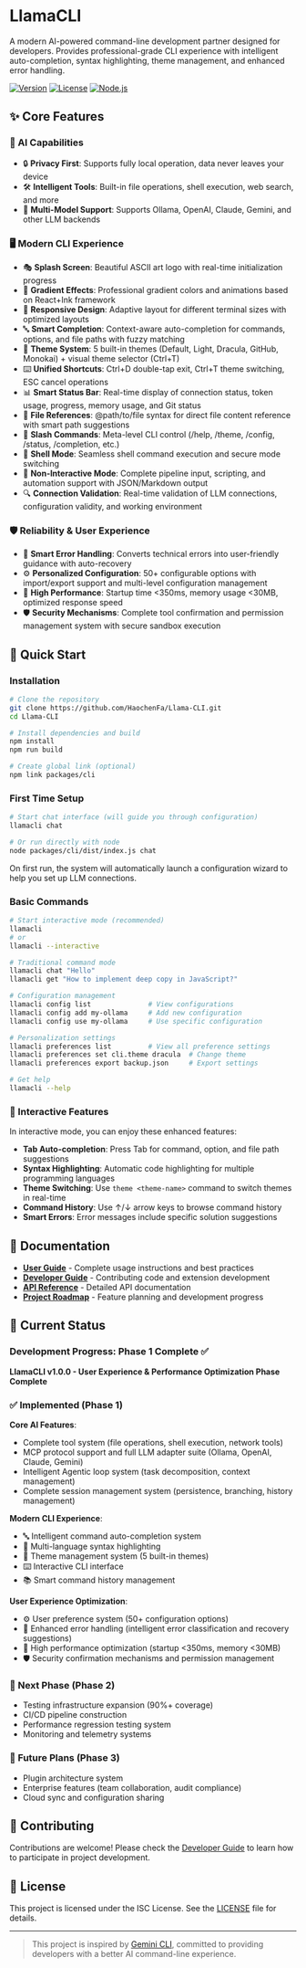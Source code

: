 # LlamaCLI

A modern AI-powered command-line development partner designed for developers. Provides professional-grade CLI experience with intelligent auto-completion, syntax highlighting, theme management, and enhanced error handling.

[![Version](https://img.shields.io/badge/version-1.0.0-blue.svg)](https://github.com/HaochenFa/Llama-CLI)
[![License](https://img.shields.io/badge/license-ISC-green.svg)](LICENSE)
[![Node.js](https://img.shields.io/badge/node-%3E%3D18.0.0-brightgreen.svg)](https://nodejs.org/)

## ✨ Core Features

### 🎯 AI Capabilities

- 🔒 **Privacy First**: Supports fully local operation, data never leaves your device
- 🛠️ **Intelligent Tools**: Built-in file operations, shell execution, web search, and more
- 🔧 **Multi-Model Support**: Supports Ollama, OpenAI, Claude, Gemini, and other LLM backends

### 🖥️ Modern CLI Experience

- 🎭 **Splash Screen**: Beautiful ASCII art logo with real-time initialization progress
- 🎨 **Gradient Effects**: Professional gradient colors and animations based on React+Ink framework
- 📱 **Responsive Design**: Adaptive layout for different terminal sizes with optimized layouts
- 🔤 **Smart Completion**: Context-aware auto-completion for commands, options, and file paths with fuzzy matching
- 🌈 **Theme System**: 5 built-in themes (Default, Light, Dracula, GitHub, Monokai) + visual theme selector (Ctrl+T)
- ⌨️ **Unified Shortcuts**: Ctrl+D double-tap exit, Ctrl+T theme switching, ESC cancel operations
- 📊 **Smart Status Bar**: Real-time display of connection status, token usage, progress, memory usage, and Git status
- 📁 **File References**: @path/to/file syntax for direct file content reference with smart path suggestions
- 🔧 **Slash Commands**: Meta-level CLI control (/help, /theme, /config, /status, /completion, etc.)
- 🐚 **Shell Mode**: Seamless shell command execution and secure mode switching
- 🚀 **Non-Interactive Mode**: Complete pipeline input, scripting, and automation support with JSON/Markdown output
- 🔍 **Connection Validation**: Real-time validation of LLM connections, configuration validity, and working environment

### 🛡️ Reliability & User Experience

- 🚨 **Smart Error Handling**: Converts technical errors into user-friendly guidance with auto-recovery
- ⚙️ **Personalized Configuration**: 50+ configurable options with import/export support and multi-level configuration management
- 🚀 **High Performance**: Startup time <350ms, memory usage <30MB, optimized response speed
- 🛡️ **Security Mechanisms**: Complete tool confirmation and permission management system with secure sandbox execution

## 🚀 Quick Start

### Installation

```bash
# Clone the repository
git clone https://github.com/HaochenFa/Llama-CLI.git
cd Llama-CLI

# Install dependencies and build
npm install
npm run build

# Create global link (optional)
npm link packages/cli
```

### First Time Setup

```bash
# Start chat interface (will guide you through configuration)
llamacli chat

# Or run directly with node
node packages/cli/dist/index.js chat
```

On first run, the system will automatically launch a configuration wizard to help you set up LLM connections.

### Basic Commands

```bash
# Start interactive mode (recommended)
llamacli
# or
llamacli --interactive

# Traditional command mode
llamacli chat "Hello"
llamacli get "How to implement deep copy in JavaScript?"

# Configuration management
llamacli config list              # View configurations
llamacli config add my-ollama     # Add new configuration
llamacli config use my-ollama     # Use specific configuration

# Personalization settings
llamacli preferences list         # View all preference settings
llamacli preferences set cli.theme dracula  # Change theme
llamacli preferences export backup.json     # Export settings

# Get help
llamacli --help
```

### 🎨 Interactive Features

In interactive mode, you can enjoy these enhanced features:

- **Tab Auto-completion**: Press Tab for command, option, and file path suggestions
- **Syntax Highlighting**: Automatic code highlighting for multiple programming languages
- **Theme Switching**: Use `theme <theme-name>` command to switch themes in real-time
- **Command History**: Use ↑/↓ arrow keys to browse command history
- **Smart Errors**: Error messages include specific solution suggestions

## 📖 Documentation

- **[User Guide](docs/USER_GUIDE.md)** - Complete usage instructions and best practices
- **[Developer Guide](docs/DEVELOPER_GUIDE.md)** - Contributing code and extension development
- **[API Reference](docs/API_REFERENCE.md)** - Detailed API documentation
- **[Project Roadmap](docs/ROADMAP.md)** - Feature planning and development progress

## 🔧 Current Status

### Development Progress: Phase 1 Complete ✅

**LlamaCLI v1.0.0 - User Experience & Performance Optimization Phase Complete**

### ✅ Implemented (Phase 1)

**Core AI Features**:

- Complete tool system (file operations, shell execution, network tools)
- MCP protocol support and full LLM adapter suite (Ollama, OpenAI, Claude, Gemini)
- Intelligent Agentic loop system (task decomposition, context management)
- Complete session management system (persistence, branching, history management)

**Modern CLI Experience**:

- 🔤 Intelligent command auto-completion system
- 🎨 Multi-language syntax highlighting
- 🌈 Theme management system (5 built-in themes)
- ⌨️ Interactive CLI interface
- 📚 Smart command history management

**User Experience Optimization**:

- ⚙️ User preference system (50+ configuration options)
- 🚨 Enhanced error handling (intelligent error classification and recovery suggestions)
- 🚀 High performance optimization (startup <350ms, memory <30MB)
- 🛡️ Security confirmation mechanisms and permission management

### 🚧 Next Phase (Phase 2)

- Testing infrastructure expansion (90%+ coverage)
- CI/CD pipeline construction
- Performance regression testing system
- Monitoring and telemetry systems

### 🔮 Future Plans (Phase 3)

- Plugin architecture system
- Enterprise features (team collaboration, audit compliance)
- Cloud sync and configuration sharing

## 🤝 Contributing

Contributions are welcome! Please check the [Developer Guide](docs/DEVELOPER_GUIDE.md) to learn how to participate in project development.

## 📄 License

This project is licensed under the ISC License. See the [LICENSE](LICENSE) file for details.

---

> This project is inspired by [Gemini CLI](https://github.com/google-gemini/gemini-cli), committed to providing developers with a better AI command-line experience.
